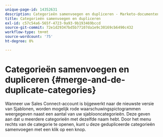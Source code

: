 ```yaml
---
unique-page-id: 14352631
description: Categorieën samenvoegen en dupliceren - Marketo-documenten - Productdocumentatie
title: Categorieën samenvoegen en dupliceren
exl-id: c57c54a6-565f-4723-9a93-9b193469bccd
source-git-commit: 72e1d29347bd5b77107da1e9c30169cb6490c432
workflow-type: tm+mt
source-wordcount: '75'
ht-degree: 0%

---
```


# Categorieën samenvoegen en dupliceren {#merge-and-de-duplicate-categories}

Wanneer uw Sales Connect-account is bijgewerkt naar de nieuwste versie van Sjablonen, worden mogelijk rode waarschuwingspictogrammen weergegeven naast een aantal van uw sjablooncategorieën. Deze geven aan dat u meerdere categorieën met dezelfde naam hebt. Door het menu rechts van de categorie te openen, kunt u deze gedupliceerde categorieën samenvoegen met een klik op een knop.
